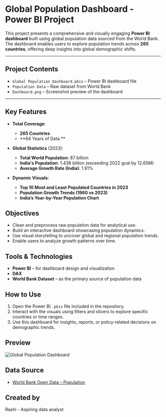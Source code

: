 # **Global Population Dashboard - Power BI Project**

This project presents a comprehensive and visually engaging **Power BI dashboard** built using global population data sourced from the World Bank. The dashboard enables users to explore population trends across **265 countries**, offering deep insights into global demographic shifts.

---

## **Project Contents**

* `Global Population Dashboard.pbix` – Power BI dashboard file
* `Population Data` – Raw dataset from World Bank
* `Dashboard.png` – Screenshot preview of the dashboard

---

## **Key Features**

* **Total Coverage**:

  * **265 Countries**
  * **64 Years of Data **

* **Global Statistics** (2023):

  * **Total World Population**: 87 billion
  * **India's Population**: 1.438 billion (exceeding 2022 goal by 12.65M)
  * **Average Growth Rate (India)**: 1.91%

* **Dynamic Visuals**:

  * **Top 10 Most and Least Populated Countries in 2023**
  * **Population Growth Trends (1960 vs 2023)**
  * **India’s Year-by-Year Population Chart**
  

## **Objectives**

* Clean and preprocess raw population data for analytical use.
* Build an interactive dashboard showcasing population dynamics.
* Use visual storytelling to uncover global and regional population trends.
* Enable users to analyze growth patterns over time.

## **Tools & Technologies**

* **Power BI** – for dashboard design and visualization
* **DAX**
* **World Bank Dataset** – as the primary source of population data

## **How to Use**

1. Open the Power BI `.pbix` file included in the repository.
2. Interact with the visuals using filters and slicers to explore specific countries or time ranges.
3. Use this dashboard for insights, reports, or policy-related decisions on demographic trends.

## **Preview**

![Global Population Dashboard](Dashboard%20\(2\).png)

## **Data Source**

* [World Bank Open Data – Population](https://data.worldbank.org/indicator/SP.POP.TOTL)

## **Created by**
Rashi - Aspiring data analyst 
